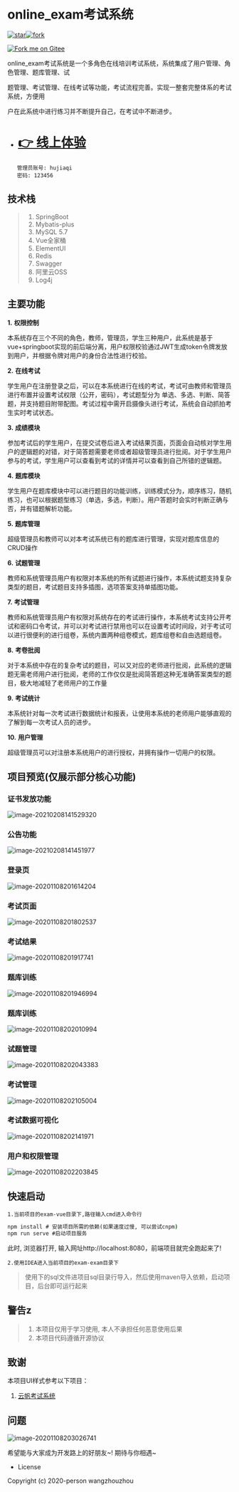 # online_exam考试系统 
[![star](https://gitee.com/wzhouzhou/exam_system/badge/star.svg?theme=dark)](https://gitee.com/wzhouzhou/exam_system/stargazers)[![fork](https://gitee.com/wzhouzhou/exam_system/badge/fork.svg?theme=white)](https://gitee.com/wzhouzhou/exam_system/members)

[![Fork me on Gitee](https://gitee.com/wzhouzhou/exam_system/widgets/widget_4.svg?color=d716f0)](https://gitee.com/wzhouzhou/exam_system)

online_exam考试系统是一个多角色在线培训考试系统，系统集成了用户管理、角色管理、题库管理、试

题管理、考试管理、在线考试等功能，考试流程完善。实现一整套完整体系的考试系统，方便用

户在此系统中进行练习并不断提升自己，在考试中不断进步。

- # [ :point_right: 线上体验](http://exam.wzzz.fun)
``` 
   管理员账号: hujiaqi 
   密码: 123456
```

## 技术栈

> 1. SpringBoot
> 2. Mybatis-plus
> 3. MySQL 5.7
> 4. Vue全家桶
> 5. ElementUI
> 6. Redis
> 7. Swagger
> 8. 阿里云OSS
> 9. Log4j

## 主要功能

**1.** **权限控制**

本系统存在三个不同的角色，教师，管理员，学生三种用户，此系统是基于vue+springboot实现的前后端分离，用户权限校验通过JWT生成token令牌发放到用户，并根据令牌对用户的身份合法性进行校验。

**2.** **在线考试**

学生用户在注册登录之后，可以在本系统进行在线的考试，考试可由教师和管理员进行布置并设置考试权限（公开，密码），考试题型分为 单选、多选、判断、简答题，并支持题目附带配图。考试过程中需开启摄像头进行考试，系统会自动抓拍考生实时考试状态。

**3.** **成绩模块**

参加考试后的学生用户，在提交试卷后进入考试结果页面，页面会自动核对学生用户的逻辑题的对错，对于简答题需要老师或者超级管理员进行批阅。对于学生用户参与的考试，学生用户可以查看到考试的详情并可以查看到自己所错的逻辑题。

**4.** **题库模块**

学生用户在题库模块中可以进行题目的功能训练，训练模式分为，顺序练习，随机练习，也可以根据题型练习（单选，多选，判断）。用户答题时会实时判断正确与否，并有错题解析功能。

**5.** **题库管理**

超级管理员和教师可以对本考试系统已有的题库进行管理，实现对题库信息的CRUD操作

**6.** **试题管理**

教师和系统管理员用户有权限对本系统的所有试题进行操作，本系统试题支持复杂类型的题目，考试题目支持多插图，选项答案支持单插图功能。

**7.** **考试管理**

教师和系统管理员用户有权限对系统存在的考试进行操作，本系统考试支持公开考试和密码口令考试，并可以对考试进行禁用也可以在设置考试时间段，对于考试可以进行很便利的进行组卷，系统内置两种组卷模式，题库组卷和自由选题组卷。

**8.** **考卷批阅**

对于本系统中存在的复杂考试的题目，可以又对应的老师进行批阅，此系统的逻辑题无需老师用户进行批阅，老师的工作仅仅是批阅简答题这种无准确答案类型的题目，极大地减轻了老师用户的工作量

**9.** **考试统计**

本系统针对每一次考试进行数据统计和报表，让使用本系统的老师用户能够直观的了解到每一次考试人员的进步。

**10.** **用户管理**

超级管理员可以对注册本系统用户的进行授权，并拥有操作一切用户的权限。

## 项目预览(仅展示部分核心功能)

### 证书发放功能

![image-20210208141529320](./preview/image-20210208141529320.png)

### 公告功能

![image-20210208141451977](./preview/image-20210208141451977.png)

### 登录页

![image-20201108201614204](./preview/image-20201108201614204.png)

### 考试页面

![image-20201108201802537](./preview/image-20201108201802537.png)

### 考试结果

![image-20201108201917741](./preview/image-20201108201917741.png)

### 题库训练

![image-20201108201946994](./preview/image-20201108201946994.png)

### 题库训练

![image-20201108202010994](./preview/image-20201108202010994.png)

### 试题管理

![image-20201108202043383](./preview/image-20201108202043383.png)

### 考试管理

![image-20201108202105004](./preview/image-20201108202105004.png)

### 考试数据可视化

![image-20201108202141971](./preview/image-20201108202141971.png)

### 用户和权限管理

![image-20201108202203845](./preview/image-20201108202203845.png)

## 快速启动

`1.当前项目的exam-vue目录下,路径输入cmd进入命令行`

```cmd
npm install # 安装项目所需的依赖(如果速度过慢, 可以尝试cnpm)
npm run serve #启动项目服务
```

此时, 浏览器打开, 输入网址http://localhost:8080，前端项目就完全跑起来了!

`2.使用IDEA进入当前项目的exam-exam目录下`

> 使用下的sql文件进项目sql目录行导入，然后使用maven导入依赖，启动项目，后台即可运行起来

## 警告z

> 1. 本项目仅用于学习使用, 本人不承担任何恶意使用后果
> 2. 本项目代码遵循开源协议

## 致谢

本项目UI样式参考以下项目：

1. [云帆考试系统](https://gitee.com/davz/yf-exam-lite)

## 问题

![image-20201108203026741](./preview/image-20201108203026741.png)

希望能与大家成为开发路上的好朋友~! 期待与你相遇~

- License

Copyright (c) 2020-person wangzhouzhou
